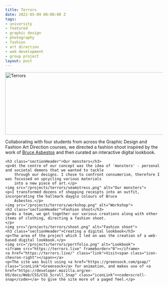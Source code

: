 ```yaml
---
title: Terrors
date: 2022-05-09 00:00:00 Z
tags:
- university
- featured
- graphic design
- photography
- fashion
- art direction
- web development
- group project
layout: post
---
```


<img src="https://bradleysans.uk/projects/terrors/IMG_8488.jpg" height="200px" width="600px" alt="Terrors" class="featureImage">
                    <p>Collaborating with four students from across the Graphic Design and Fashion Art Direction courses, we directed a
        fashion
        shoot inspired by the work of <a href="https://www.bruceasbestos.info" class="iconLink">Bruce Asbestos</a> and then curated an interactive digital lookbook.</p>

    <h3 class="sectionHeader">Our monsters</h3>
    <p>At the centre of our concept was the idea of 'monsters' - personal and societal demons that we wanted to tackle
        through our designs. I chose to confront consumerism, therefore I was focussed on upcycling various materials
        into a new piece of art.</p>
    <img src="/projects/terrors/seamstress.png" alt="Our monsters">
    <p>I transformed dozens of shopping receipts into an outfit, incorporating the hallmark dayglo colours of Bruce
        Asbestos.</p>
    <img src="/projects/terrors/workshop.png" alt="Workshop">
    <h3 class="sectionHeader">Fashion shoot</h3>
    <p>As a team, we got together our various creations along with other items of clothing, directing a fashion shoot.
    </p>
    <img src="/projects/terrors/shoot.png" alt="Fashion shoot">
    <h3 class="sectionHeader">Creating a digital lookbook</h3>
    <p>The area of the project which I led on was the creation of a web-based digital lookbook.</p>
    <img src="/projects/terrors/portfolio.png" alt="Lookbook">
    <iframe src="https://terrors.live" frameborder="0"></iframe>
    <a href="https://terrors.live/" class="link">Visit<span class="icon-chevron-right"></span></a>
    <p>The site was built using <a href="https://greensock.com/gsap/" class="iconLink">Greensock</a> for animation, and makes use of <a href="https://developer.mozilla.org/en-US/docs/Web/CSS/CSS_Scroll_Snap" class="iconLink"><code>scroll-snap</code></a> to give the site more of a paged feel.</p>
